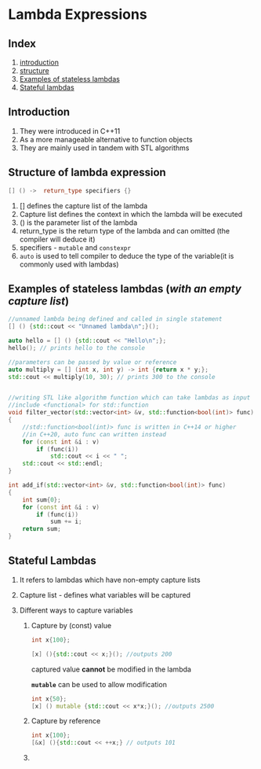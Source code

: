 # Lambda Expressions

## Index

1. [introduction](#intro)
2. [structure](#struct)
3. [Examples of stateless lambdas](#eg-stls)
4. [Stateful lambdas](#sftl)

## <a name="intro"> Introduction </a>

1. They were introduced in C++11
2. As a more manageable alternative to function objects
3. They are mainly used in tandem with STL algorithms

## <a name="struct"> Structure of lambda expression </a>

```c++
[] () ->  return_type specifiers {}
```

1. [] defines the capture list of the lambda
2. Capture list defines the context in which the lambda will be executed
3. () is the parameter list of the lambda
4. return_type is the return type of the lambda and can omitted (the compiler will deduce it)
5. specifiers - `mutable` and `constexpr`
6. `auto` is used to tell compiler to deduce the type of the variable(it is commonly used with lambdas)

## <a name="eg-stls">Examples of stateless lambdas (_with an empty capture list_)</a>

```c++
//unnamed lambda being defined and called in single statement
[] () {std::cout << "Unnamed lambda\n";}();

auto hello = [] () {std::cout << "Hello\n";};
hello(); // prints hello to the console

//parameters can be passed by value or reference
auto multiply = [] (int x, int y) -> int {return x * y;};
std::cout << multiply(10, 30); // prints 300 to the console


//writing STL like algorithm function which can take lambdas as input
//include <functional> for std::function
void filter_vector(std::vector<int> &v, std::function<bool(int)> func)
{
    //std::function<bool(int)> func is written in C++14 or higher
    //in C++20, auto func can written instead
	for (const int &i : v)
		if (func(i))
			std::cout << i << " ";
	std::cout << std::endl;
}

int add_if(std::vector<int> &v, std::function<bool(int)> func)
{
	int sum{0};
	for (const int &i : v)
		if (func(i))
			sum += i;
	return sum;
}

```

## <a name="stfl"> Stateful Lambdas </a>

1.  It refers to lambdas which have non-empty capture lists
2.  Capture list - defines what variables will be captured
3.  Different ways to capture variables

    1. Capture by (const) value

       ```c++
       int x{100};

       [x] (){std::cout << x;}(); //outputs 200
       ```

       captured value **cannot** be modified in the lambda

       **`mutable`** can be used to allow modification

       ```c++
       int x{50};
       [x] () mutable {std::cout << x*x;}(); //outputs 2500
       ```

    2. Capture by reference

       ```c++
       int x{100};
       [&x] (){std::cout << ++x;} // outputs 101
       ```

    3.
